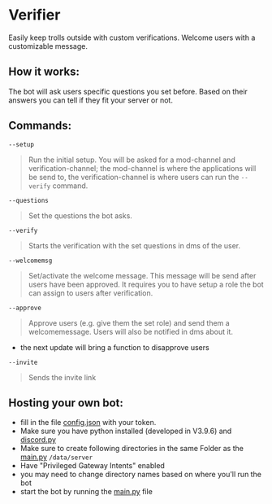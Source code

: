 # Verifier
Easily keep trolls outside with custom verifications. Welcome users with a customizable message.

## How it works:
The bot will ask users specific questions you set before. Based on their answers you can tell if they fit your server or not.

## Commands:
`--setup`
>Run the initial setup. You will be asked for a mod-channel and verification-channel; the mod-channel is where the applications will be send to, the verification-channel is where users can run the `--verify` command.

`--questions`
>Set the questions the bot asks.

`--verify`
>Starts the verification with the set questions in dms of the user.

`--welcomemsg`
>Set/activate the welcome message. This message will be send after users have been approved. It requires you to have setup a role the bot can assign to users after verification.

`--approve`
>Approve users (e.g. give them the set role) and send them a welcomemessage. Users will also be notified in dms about it.

- the next update will bring a function to disapprove users

`--invite`
>Sends the invite link


## Hosting your own bot:
- fill in the file [config.json](https://github.com/Tarikazana/Verifier/blob/main/config.json) with your token.
- Make sure you have python installed (developed in V3.9.6) and [discord.py](https://discordpy.readthedocs.io/en/stable/intro.html)
- Make sure to create following directories in the same Folder as the [main.py](https://github.com/Tarikazana/Verifier/blob/main/main.py)
`/data/server`
- Have "Privileged Gateway Intents" enabled
- you may need to change directory names based on where you'll run the bot
- start the bot by running the [main.py](https://github.com/Tarikazana/Verifier/blob/main/main.py) file
